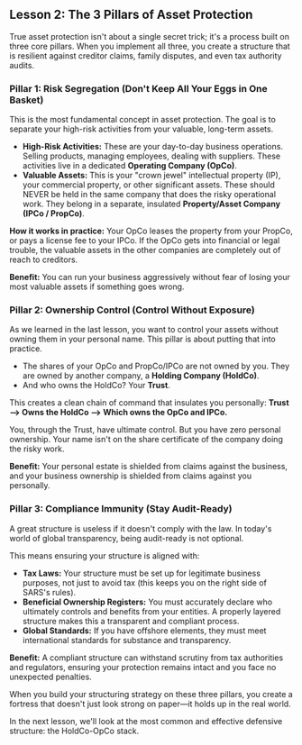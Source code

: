 ## Lesson 2: The 3 Pillars of Asset Protection

True asset protection isn't about a single secret trick; it's a process built on three core pillars. When you implement all three, you create a structure that is resilient against creditor claims, family disputes, and even tax authority audits.

### Pillar 1: Risk Segregation (Don't Keep All Your Eggs in One Basket)

This is the most fundamental concept in asset protection. The goal is to separate your high-risk activities from your valuable, long-term assets.

*   **High-Risk Activities:** These are your day-to-day business operations. Selling products, managing employees, dealing with suppliers. These activities live in a dedicated **Operating Company (OpCo)**.
*   **Valuable Assets:** This is your "crown jewel" intellectual property (IP), your commercial property, or other significant assets. These should NEVER be held in the same company that does the risky operational work. They belong in a separate, insulated **Property/Asset Company (IPCo / PropCo)**.

**How it works in practice:** Your OpCo leases the property from your PropCo, or pays a license fee to your IPCo. If the OpCo gets into financial or legal trouble, the valuable assets in the other companies are completely out of reach to creditors.

**Benefit:** You can run your business aggressively without fear of losing your most valuable assets if something goes wrong.

### Pillar 2: Ownership Control (Control Without Exposure)

As we learned in the last lesson, you want to control your assets without owning them in your personal name. This pillar is about putting that into practice.

*   The shares of your OpCo and PropCo/IPCo are not owned by you. They are owned by another company, a **Holding Company (HoldCo)**.
*   And who owns the HoldCo? Your **Trust**.

This creates a clean chain of command that insulates you personally:
**Trust --> Owns the HoldCo --> Which owns the OpCo and IPCo.**

You, through the Trust, have ultimate control. But you have zero personal ownership. Your name isn't on the share certificate of the company doing the risky work.

**Benefit:** Your personal estate is shielded from claims against the business, and your business ownership is shielded from claims against you personally.

### Pillar 3: Compliance Immunity (Stay Audit-Ready)

A great structure is useless if it doesn't comply with the law. In today's world of global transparency, being audit-ready is not optional.

This means ensuring your structure is aligned with:
*   **Tax Laws:** Your structure must be set up for legitimate business purposes, not just to avoid tax (this keeps you on the right side of SARS's rules).
*   **Beneficial Ownership Registers:** You must accurately declare who ultimately controls and benefits from your entities. A properly layered structure makes this a transparent and compliant process.
*   **Global Standards:** If you have offshore elements, they must meet international standards for substance and transparency.

**Benefit:** A compliant structure can withstand scrutiny from tax authorities and regulators, ensuring your protection remains intact and you face no unexpected penalties.

When you build your structuring strategy on these three pillars, you create a fortress that doesn't just look strong on paper—it holds up in the real world.

In the next lesson, we'll look at the most common and effective defensive structure: the HoldCo-OpCo stack.
